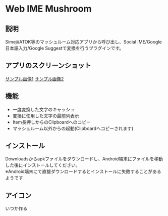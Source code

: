 # Web IME Mushroom
## 説明
Simeji/ATOK等のマッシュルーム対応アプリから呼び出し、Social IME/Google日本語入力/Google Suggestで変換を行うプラグインです。

## アプリのスクリーンショット
[サンプル画像1](https://github.com/downloads/ponko2/web-ime-mushroom/sample1.png)
[サンプル画像2](https://github.com/downloads/ponko2/web-ime-mushroom/sample2.png)

## 機能
* 一度変換した文字のキャッシュ
* 変換に使用した文字の最前列表示
* Item長押しからのClipboardへのコピー
* マッシュルーム以外からの起動(Clipboardへコピーされます)

## インストール
Downloadsからapkファイルをダウンロードし、Android端末にファイルを移動した後にインストールしてください。  
※Android端末にて直接ダウンロードするとインストールに失敗することがあるようです

## アイコン
いつか作る

